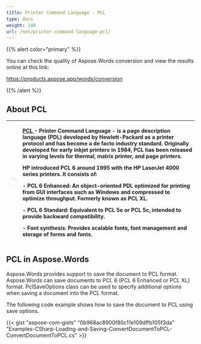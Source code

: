 ```yaml
---
title: Printer Command Language - PCL
type: docs
weight: 140
url: /net/printer-command-language-pcl/
---
```


{{% alert color="primary" %}} 

You can check the quality of Aspose.Words conversion and view the results online at this link:

<https://products.aspose.app/words/conversion>

{{% /alert %}} 


## **About PCL**

|![todo:image_alt_text](printer-command-language-pcl_1)|<p>[PCL ](https://docs.fileformat.com/page-description-language/pcl/)- Printer Command Language - is a page description language (PDL) developed by Hewlett-Packard as a printer protocol and has become a de facto industry standard. Originally developed for early inkjet printers in 1984, PCL has been released in varying levels for thermal, matrix printer, and page printers.</p><p>HP introduced PCL 6 around 1995 with the HP LaserJet 4000 series printers. It consists of:</p><p>- PCL 6 Enhanced: An object-oriented PDL optimized for printing from GUI interfaces such as Windows and compressed to optimize throughput. Formerly known as PCL XL.</p><p>- PCL 6 Standard: Equivalent to PCL 5e or PCL 5c, intended to provide backward compatibility.</p><p>- Font synthesis: Provides scalable fonts, font management and storage of forms and fonts.</p>|
| :- | :- |
## **PCL in Aspose.Words**
Aspose.Words provides support to save the document to PCL format. Aspose.Words can save documents to PCL 6 (PCL 6 Enhanced or PCL XL) format. 
PclSaveOptions class can be used to specify additional options when saving a document into the PCL format.

The following code example shows how to save the document to PCL using save options.

{{< gist "aspose-com-gists" "0b968ac8900f80c11e109dffb105f3da" "Examples-CSharp-Loading-and-Saving-ConvertDocumentToPCL-ConvertDocumentToPCL.cs" >}}
